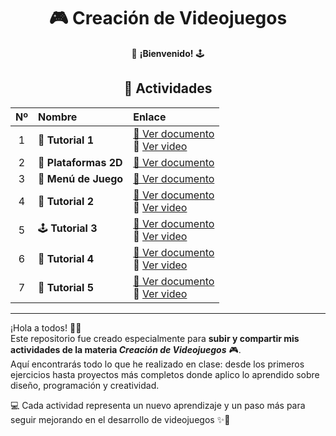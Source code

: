 <div align="center">

# 🎮 **Creación de Videojuegos**

🚀 **¡Bienvenido!** 🕹️  

## 🧩 Actividades

| Nº | Nombre | Enlace |
|:---:|:------------------|:------------------|
| 1 | 🎯 **Tutorial 1** | [📄 Ver documento](https://docs.google.com/document/d/10lCElqMYbpI6cqkVPVX4PG0GBI1ihIap/edit) <br> 🎥 [Ver video](https://drive.google.com/drive/folders/1Eslyve9qtFkpCzs10edlxmW7ytVgH_RR) |
| 2 | 🧱 **Plataformas 2D** | [📄 Ver documento](https://docs.google.com/document/d/122SQutGkBmcYqPtB8aYSPBNrPFNCebkP/edit) |
| 3 | 🧭 **Menú de Juego** | [📄 Ver documento](https://docs.google.com/document/d/1OzeXz8rktb8rE44-TV8EuLRVPoPFfXhdPKuB0M7nerw/edit?tab=t.0) |
| 4 | 🧠 **Tutorial 2** | [📄 Ver documento](https://docs.google.com/document/d/1jYPXyDOZb_KvDEAhifu2LZjlKIvoexaK/edit) <br> 🎥 [Ver video](https://drive.google.com/drive/u/0/folders/1EMfQGPAYW8W1tiUEJmh6ZHFeHm_K8G_p) |
| 5 | 🕹️ **Tutorial 3** | [📄 Ver documento](https://docs.google.com/document/d/1qoDm3t7Wav0GkJYM9NbpdG8Y1AkYl7C5/edit) <br> 🎥 [Ver video](https://drive.google.com/drive/u/0/home) |
| 6 | 🎯 **Tutorial 4** | [📄 Ver documento](https://docs.google.com/document/d/1oK5CvCEzU8bZa8cGoGW_JcGY2kbv1w2V/edit) <br> 🎥 [Ver video](https://drive.google.com/file/d/1A1diy1ZrTNwlGRsEG0ACHrKDm55We1JX/view?usp=sharing) |
| 7 | 🎯 **Tutorial 5** | [📄 Ver documento]() <br> 🎥 [Ver video]() |

</div>

---

¡Hola a todos! 🙋‍♀️  
Este repositorio fue creado especialmente para **subir y compartir mis actividades de la materia *Creación de Videojuegos*** 🎮.  
Aquí encontrarás todo lo que he realizado en clase: desde los primeros ejercicios hasta proyectos más completos donde aplico lo aprendido sobre diseño, programación y creatividad.  

💻 Cada actividad representa un nuevo aprendizaje y un paso más para seguir mejorando en el desarrollo de videojuegos ✨🌌  
